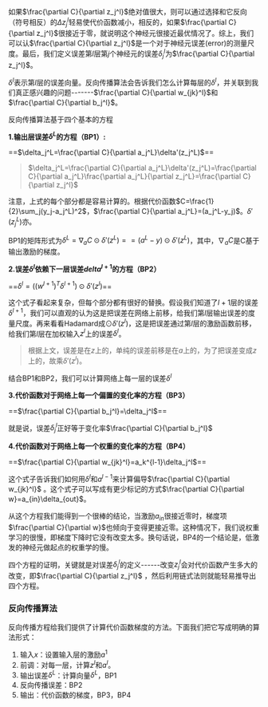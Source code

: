 如果$\frac{\partial C}{\partial z_j^l}​$绝对值很大，则可以通过选择和它反向（符号相反）的$\Delta z_j^l​$轻易使代价函数减小，相反的，如果$\frac{\partial C}{\partial z_j^l}​$很接近于零，就说明这个神经元很接近最优情况了。综上，我们可以认$\frac{\partial C}{\partial z_j^l}​$是一个对于神经元误差(error)的测量尺度。最后，我们定义误差第$l​$层第$j​$个神经元的误差$\delta_j^l ​$为$\frac{\partial C}{\partial z_j^l}​$。

$\delta^l$表示第$l$层的误差向量。反向传播算法会告诉我们怎么计算每层的$\delta^l$，并关联到我们真正感兴趣的问题-------$\frac{\partial C}{\partial w_{jk}^l}$和$\frac{\partial C}{\partial b_j^l}$。



反向传播算法基于四个基本的方程

**1.输出层误差$\delta^L$的方程（BP1）:**

==$\delta_j^L=\frac{\partial C}{\partial a_j^L}\delta'(z_j^L)​$==

> $\delta_j^L=\frac{\partial C}{\partial a_j^L}\delta'(z_j^L)=\frac{\partial C}{\partial a_j^L}\frac{\partial a_j^L}{\partial z_j^L}=\frac{\partial C}{\partial z_j^l}​$



注意，上式的每个部分都是容易计算的。根据代价函数$C=\frac{1}{2}\sum_j(y_j-a_j^L)^2​$，$\frac{\partial C}{\partial a_j^L}=(a_j^L-y_j)​$。$\delta'(z_j^L)​$亦。

BP1的矩阵形式为$\delta^L= \nabla_aC\odot\delta'(z^L)==(a^L-y)\odot\delta'(z^L)$，其中，$\nabla_aC$是C基于输出激励的梯度。



**2.误差$\delta^l$依赖下一层误差$delta^{l+1}$的方程（BP2）**

==$\delta^l=((w^{l+1})^T\delta^{l+1})\odot\delta'(z^l)$==

这个式子看起来复杂，但每个部分都有很好的替换。假设我们知道了$l+1$层的误差$\delta^{l+1}$，我们可以直观的认为这是把误差在网络上前移，给我们第$l$层输出误差的度量尺度。再来看看Hadamard成$\odot\delta'(z^l)$，这是把误差通过第$l$层的激励函数前移，给我们第$l$层在加权输入$z^l$上的误差$\delta^l$。

> 根据上文，误差是在$z$上的，单纯的误差前移是在$a$上的，为了把误差变成$z$上的，故乘$\delta'(z^l)$。



结合BP1和BP2，我们可以计算网络上每一层的误差$\delta^l$



**3.代价函数对于网络上每一个偏置的变化率的方程（BP3）**

==$\frac{\partial C}{\partial b_j^l}=\delta_j^l$==

就是说，误差$\delta_j^l$正好等于变化率$\frac{\partial C}{\partial b_j^l}$

**4.代价函数对于网络上每一个权重的变化率的方程（BP4）**

==$\frac{\partial C}{\partial w_{jk}^l}=a_k^{l-1}\delta_j^l$==

这个式子告诉我们如何用$\delta^l$和$a^{l-1}$来计算偏导$\frac{\partial C}{\partial w_{jk}^l}$ 。这个式子可以写成有更少标记的方式$\frac{\partial C}{\partial w}=a_{in}\delta_{out}$。

从这个方程我们能得到一个很棒的结论，当激励$a_{in}$很接近零时，梯度项$\frac{\partial C}{\partial w}$也倾向于变得更接近零。这种情况下，我们说权重学习的很慢，即梯度下降时它没有改变太多。换句话说，BP4的一个结论是，低激发的神经元做起点的权重学的慢。





四个方程的证明，关键就是对误差$\delta_j^l$的定义------改变$z_j^l$会对代价函数产生多大的改变，即$\frac{\partial C}{\partial z_j^l}$ ，然后利用链式法则就能轻易推导出四个方程。

 



### 反向传播算法

反向传播方程给我们提供了计算代价函数梯度的方法。下面我们把它写成明确的算法形式：

1. 输入$x$：设置输入层的激励$a^1$
2. 前调：对每一层，计算$z^l$和$a^l$。
3. 输出误差$\delta^L$：计算向量$\delta^L$，BP1
4. 反向传播误差：BP2
5. 输出：代价函数的梯度，BP3，BP4

